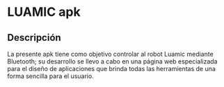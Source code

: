 # LUAMIC apk
## Descripción
La presente apk tiene como objetivo controlar al robot Luamic mediante Bluetooth; su desarrollo se llevo a cabo en una página web especializada para el diseño de aplicaciones que brinda todas las herramientas de una forma sencilla para el usuario.

